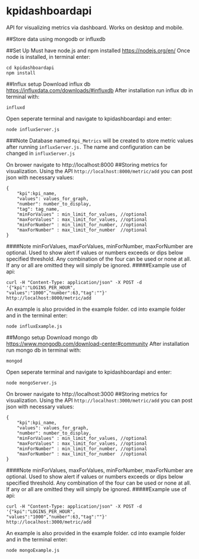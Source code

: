 # kpidashboardapi
API for visualizing metrics via dashboard. Works on desktop and mobile. 

##Store data using mongodb or influxdb

##Set Up 
Must have node.js and npm installed
https://nodejs.org/en/
Once node is installed, in terminal enter:
```
cd kpidashboardapi
npm install
```
##Influx setup
Download influx db
https://influxdata.com/downloads/#influxdb
After installation run influx db in terminal with:
```
influxd
```
Open seperate terminal and navigate to kpidashboardapi and enter:
```
node influxServer.js
```
###Note
Database named `Kpi_Metrics` will be created to store metric values after running `influxServer.js.` The name and configuration can be changed in `influxServer.js`

On brower navigate to http://localhost:8000
##Storing metrics for visualization.
Using the API `http://localhost:8000/metric/add` you can post json with necessary values:
```
{
	"kpi":kpi_name,
	"values": values_for_graph,
	"number": number_to_display,
	"tag": tag_name,
	"minForValues" : min_limit_for_values, //optional
	"maxForValues" : max_limit_for_values, //optional
	"minForNumber" : min_limit_for_number, //optional
	"maxForNumber" : max_limit_for_number  //optional
}
```
####Note
minForValues, maxForValues, minForNumber, maxForNumber are optional. Used to show alert if values or numbers exceeds or dips below specified threshold. Any combination of the four can be used or none at all. If any or all are omitted they will simply be ignored.
#####Example use of api:
```
curl -H "Content-Type: application/json" -X POST -d '{"kpi":"LOGINS_PER_HOUR",
"values":"1000","number":63,"tag":""}' http://localhost:8000/metric/add
```
An example is also provided in the example folder.
cd into example folder and in the terminal enter:
```
node influxExample.js
```

##Mongo setup
Download mongo db
https://www.mongodb.com/download-center#community
After installation run mongo db in terminal with:
```
mongod
```
Open seperate terminal and navigate to kpidashboardapi and enter:
```
node mongoServer.js
```
On brower navigate to http://localhost:3000
##Storing metrics for visualization.
Using the API `http://localhost:3000/metric/add` you can post json with necessary values:
```
{
	"kpi":kpi_name,
	"values": values_for_graph,
	"number": number_to_display,
	"minForValues" : min_limit_for_values, //optional
	"maxForValues" : max_limit_for_values, //optional
	"minForNumber" : min_limit_for_number, //optional
	"maxForNumber" : max_limit_for_number  //optional
}
```
####Note
minForValues, maxForValues, minForNumber, maxForNumber are optional. Used to show alert if values or numbers exceeds or dips below specified threshold. Any combination of the four can be used or none at all. If any or all are omitted they will simply be ignored.
#####Example use of api:
```
curl -H "Content-Type: application/json" -X POST -d '{"kpi":"LOGINS_PER_HOUR",
"values":"1000","number":63,"tag":""}' http://localhost:3000/metric/add
```
An example is also provided in the example folder.
cd into example folder and in the terminal enter:
```
node mongoExample.js
```